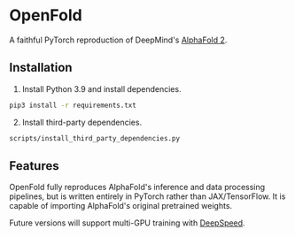 # OpenFold

A faithful PyTorch reproduction of DeepMind's 
[AlphaFold 2](https://github.com/deepmind/alphafold).

## Installation

1. Install Python 3.9 and install dependencies.

```bash
pip3 install -r requirements.txt
```

2. Install third-party dependencies.

```bash
scripts/install_third_party_dependencies.py
```

## Features

OpenFold fully reproduces AlphaFold's inference and data processing pipelines, 
but is written entirely in PyTorch rather than JAX/TensorFlow. It is capable of 
importing AlphaFold's original pretrained weights.

Future versions will support multi-GPU training with 
[DeepSpeed](https://github.com/microsoft/DeepSpeed).
